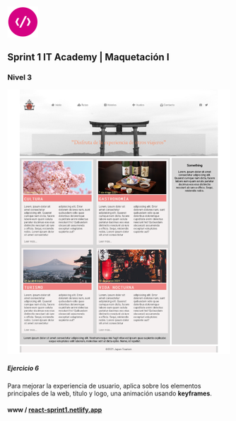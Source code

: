 
![alt logo](../logoITA.png)   

## Sprint 1 IT Academy | Maquetación I

### Nivel 3

![alt logo](images/japan2.png)   


#####  Ejercicio 6
Para mejorar la experiencia de usuario, aplica sobre los elementos principales de la web, título y logo, una animación usando **keyframes**.

#### www / [react-sprint1.netlify.app](https://react-sprint1.netlify.app/)


